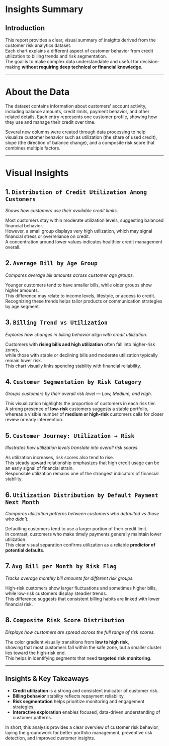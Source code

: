 # Insights Summary

## Introduction
This report provides a clear, visual summary of insights derived from the customer risk analytics dataset.  
Each chart explains a different aspect of customer behavior from credit utilization to billing trends and risk segmentation.  
The goal is to make complex data understandable and useful for decision-making **without requiring deep technical or financial knowledge**.

---

# About the Data

The dataset contains information about customers’ account activity, including balance amounts, credit limits, payment behavior, and other related details.
Each entry represents one customer profile, showing how they use and manage their credit over time.

Several new columns were created through data processing to help visualize customer behavior such as utilization (the share of used credit), slope (the direction of balance change), and a composite risk score that combines multiple factors.

---

# Visual Insights 

## 1. `Distribution of Credit Utilization Among Customers`
*Shows how customers use their available credit limits.*

Most customers stay within moderate utilization levels, suggesting balanced financial behavior.  
However, a small group displays very high utilization, which may signal financial stress or overreliance on credit.  
A concentration around lower values indicates healthier credit management overall.

## 2. `Average Bill by Age Group`
*Compares average bill amounts across customer age groups.*

Younger customers tend to have smaller bills, while older groups show higher amounts.  
This difference may relate to income levels, lifestyle, or access to credit.  
Recognizing these trends helps tailor products or communication strategies by age segment.

## 3. `Billing Trend vs Utilization`
*Explores how changes in billing behavior align with credit utilization.*

Customers with **rising bills and high utilization** often fall into higher-risk zones,  
while those with stable or declining bills and moderate utilization typically remain lower risk.  
This chart visually links spending stability with financial reliability.

## 4. `Customer Segmentation by Risk Category`
*Groups customers by their overall risk level — Low, Medium, and High.*

This visualization highlights the proportion of customers in each risk tier.  
A strong presence of **low-risk** customers suggests a stable portfolio,  
whereas a visible number of **medium or high-risk** customers calls for closer review or early intervention.

## 5. `Customer Journey: Utilization → Risk`
*Illustrates how utilization levels translate into overall risk scores.*

As utilization increases, risk scores also tend to rise.  
This steady upward relationship emphasizes that high credit usage can be an early signal of financial strain.  
Responsible utilization remains one of the strongest indicators of financial stability.

## 6. `Utilization Distribution by Default Payment Next Month`
*Compares utilization patterns between customers who defaulted vs those who didn’t.*

Defaulting customers tend to use a larger portion of their credit limit.  
In contrast, customers who make timely payments generally maintain lower utilization.  
This clear visual separation confirms utilization as a reliable **predictor of potential defaults**.

## 7. `Avg Bill per Month by Risk Flag`
*Tracks average monthly bill amounts for different risk groups.*

High-risk customers show larger fluctuations and sometimes higher bills,  
while low-risk customers display steadier trends.  
This difference suggests that consistent billing habits are linked with lower financial risk.

## 8. `Composite Risk Score Distribution`
*Displays how customers are spread across the full range of risk scores.*

The color gradient visually transitions from **low to high risk**,  
showing that most customers fall within the safe zone, but a smaller cluster lies toward the high-risk end.  
This helps in identifying segments that need **targeted risk monitoring**.

---

## Insights & Key Takeaways
- **Credit utilization** is a strong and consistent indicator of customer risk.  
- **Billing behavior** stability reflects repayment reliability.  
- **Risk segmentation** helps prioritize monitoring and engagement strategies.  
- **Interactive exploration** enables focused, data-driven understanding of customer patterns.

In short, this analysis provides a clear overview of customer risk behavior,
laying the groundwork for better portfolio management, preventive risk detection, and improved customer insights.


